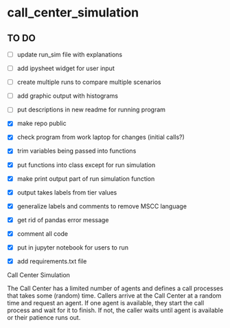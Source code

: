 # call_center_simulation

## TO DO
- [ ] update run_sim file with explanations
- [ ] add ipysheet widget for user input
- [ ] create multiple runs to compare multiple scenarios
- [ ] add graphic output with histograms
- [ ] put descriptions in new readme for running program
- [X] make repo public
- [X] check program from work laptop for changes (initial calls?)
- [X] trim variables being passed into functions
- [X] put functions into class except for run simulation
- [X] make print output part of run simulation function
- [X] output takes labels from tier values
- [X] generalize labels and comments to remove MSCC language
- [X] get rid of pandas error message
- [X] comment all code
- [X] put in jupyter notebook for users to run
- [X] add requirements.txt file


Call Center Simulation

The Call Center has a limited number of agents and defines a call processes that takes some (random) time. 
Callers arrive at the Call Center at a random time and request an agent.
If one agent is available, they start the call process and wait for it to finish. 
If not, the caller waits until agent is available or their patience runs out.

